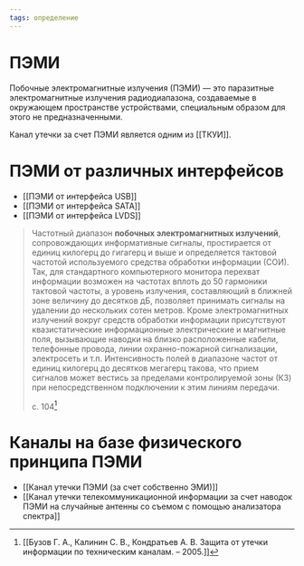 ```yaml
---
tags: определение
---
```

# ПЭМИ
Побочные электромагнитные излучения (ПЭМИ) — это паразитные электромагнитные излучения радиодиапазона, создаваемые в окружающем пространстве устройствами, специальным образом для этого не предназначенными.

Канал утечки за счет ПЭМИ является одним из [[ТКУИ]].

# ПЭМИ от различных интерфейсов
- [[ПЭМИ от интерфейса USB]]
- [[ПЭМИ от интерфейса SATA]]
- [[ПЭМИ от интерфейса LVDS]]


>Частотный диапазон **побочных электромагнитных излучений**, сопровождающих информативные сигналы, простирается от единиц килогерц до гигагерц и выше и определяется тактовой частотой используемого средства обработки информации (СОИ). Так, для стандартного компьютерного монитора перехват информации возможен на частотах вплоть до 50 гармоники тактовой частоты, а уровень излучения, составляющий в ближней зоне величину до десятков дБ, позволяет принимать сигналы на удалении до нескольких сотен метров.
>Кроме электромагнитных излучений вокруг средств обработки информации присутствуют квазистатические информационные электрические и магнитные поля, вызывающие наводки на близко расположенные кабели, телефонные провода, линии охранно-пожарной сигнализации, электросеть и т.п. Интенсивность полей в диапазоне частот от единиц килогерц до десятков мегагерц такова, что прием сигналов может вестись за пределами контролируемой зоны (КЗ) при непосредственном подключении к этим линиям передачи.
>
>с. 104[^1]

# Каналы на базе физического принципа ПЭМИ
- [[Канал утечки ПЭМИ (за счет собственно ЭМИ)]]
- [[Канал утечки телекоммуникационной информации за счет наводок ПЭМИ на случайные антенны со съемом с помощью анализатора спектра]]


[^1]:[[Бузов Г. А., Калинин С. В., Кондратьев А. В. Защита от утечки информации по техническим каналам. – 2005.]]
